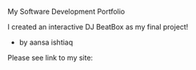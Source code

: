 My Software Development Portfolio

I created an interactive DJ BeatBox as my final project!

- by aansa ishtiaq 

Please see link to my site:

